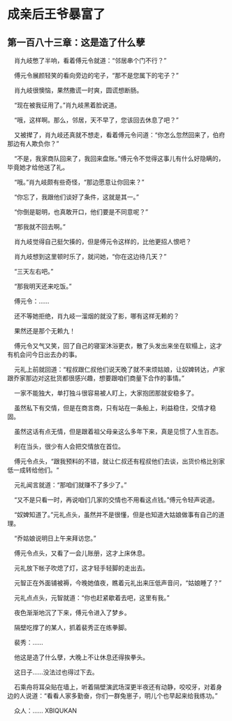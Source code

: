 # 成亲后王爷暴富了 
 ## 第一百八十三章：这是造了什么孽
     肖九岐憋了半响，看着傅元令就道：“邻居串个门不行？”

    傅元令展颜轻笑的看向旁边的宅子，“那不是您属下的宅子？”

    肖九岐很懊恼，果然撒谎一时爽，圆谎想断肠。

    “现在被我征用了。”肖九岐黑着脸说道。

    “哦，这样啊。那么，邻居，天不早了，您该回去休息了吧？”

    又被撵了，肖九岐还真就不想走，看着傅元令问道：“你怎么忽然回来了，伯府那边有人欺负你？”

    “不是，我家商队回来了，我回来盘账。”傅元令不觉得这事儿有什么好隐瞒的，毕竟她才给他送了礼。

    “哦。”肖九岐颇有些奇怪，“那边愿意让你回来？”

    “你忘了，我跟他们谈好了条件，这就是其一。”

    “你倒是聪明，也真敢开口，他们要是不同意呢？”

    “那我就不回去啊。”

    肖九岐觉得自己挺欠揍的，但是傅元令这样的，比他更招人恨吧？

    肖九岐想到这里顿时乐了，就问她，“你在这边待几天？”

    “三天左右吧。”

    “那我明天还来吃饭。”

    傅元令：……

    还不等她拒绝，肖九岐一溜烟的就没了影，哪有这样无赖的？

    果然还是那个无赖九！

    傅元令又气又笑，回了自己的寝室沐浴更衣，散了头发出来坐在软榻上，这才有机会问今日出去办的事。

    元礼上前就回道：“程叔跟仁叔他们说天晚了就不来烦姑娘，让奴婢转达，卢家跟乔家那边对这批货都很感兴趣，想要跟咱们商量下合作的事情。”

    一家不能独大，单打独斗很容易被人盯上，大家抱团那就安稳多了。

    虽然私下有交情，但是在商言商，只有站在一条船上，利益稳住，交情才稳固。

    虽然这话有点无情，但是跟着祖父母亲这么多年下来，真是见惯了人生百态。

    利在当头，很少有人会把交情放在首位。

    傅元令点头，“跟我预料的不错，就让仁叔还有程叔他们去谈，出货价格比别家低一成转给他们。“

    元礼闻言就道：“那咱们就赚不了多少了。”

    “又不是只看一时，再说咱们几家的交情也不用看这点钱。”傅元令轻声说道。

    “奴婢知道了。”元礼点头，虽然并不是很懂，但是也知道大姑娘做事有自己的道理。

    “乔姑娘说明日上午来拜访您。”

    傅元令点头，又看了一会儿账册，这才上床休息。

    元礼放下帐子吹熄了灯，这才轻手轻脚的走出去。

    元智正在外面铺被褥，今晚她值夜，瞧着元礼出来压低声音问，“姑娘睡了？”

    元礼点点头，元智就道：“你也赶紧歇着去吧，这里有我。”

    夜色渐渐地沉了下来，傅元令进入了梦乡。

    隔壁吃撑了的某人，抓着裴秀正在练拳脚。

    裴秀：……

    他这是造了什么孽，大晚上不让休息还得挨拳头。

    这日子……没法过也得过下去。

    石乘舟将耳朵贴在墙上，听着隔壁演武场深更半夜还有动静，咬咬牙，对着身边的人说道：“看看人家多勤奋，你们一群兔崽子，明儿个也早起来给我练功。”

    众人：…… 
XBIQUKAN
